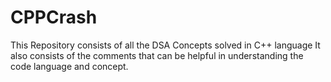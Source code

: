# CPPCrash
This Repository consists of all the DSA Concepts solved in C++ language
It also consists of the comments that can be helpful in understanding the code language and concept.
